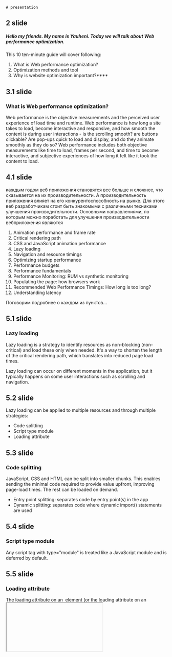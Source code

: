 ```
# presentation
```
	
## 2 slide

##### Hello my friends. My name is Yauheni. Today we will talk about Web performance optimization.

 This 10 ten-minute guide will cover following: 
 
1. What is Web performance optimization?
2. Optimization methods and tool
3. Why is website optimization important?****

## 3.1 slide

### What is Web performance optimization?

Web performance is the objective measurements and the perceived user experience of load time and runtime. Web performance is how long a site takes to load, become interactive and responsive, and how smooth the content is during user interactions - is the scrolling smooth? are buttons clickable? Are pop-ups quick to load and display, and do they animate smoothly as they do so? Web performance includes both objective measurements like time to load, frames per second, and time to become interactive, and subjective experiences of how long it felt like it took the content to load.

## 4.1 slide

 каждым годом веб приложения становятся все больше и сложнее, что сказывается на их производительности. А производительность приложения влияет на его конкурентоспособность на рынке. Для этого веб разработчикам стоит быть знакомыми с различными техниками улучшения производительности. Основными направлениями, по которым можно поработать для улучшения производительности вебприложения являются

1. Animation performance and frame rate
2. Critical rendering path
3. CSS and JavaScript animation performance	
4. Lazy loading
5. Navigation and resource timings
6. Optimizing startup performance
7. Performance budgets
8. Performance fundamentals
9. Performance Monitoring: RUM vs synthetic monitoring
10. Populating the page: how browsers work
11. Recommended Web Performance Timings: How long is too long?
12. Understanding latency

Поговорим подробнее о каждом из пунктов...

## 5.1 slide

### Lazy loading

Lazy loading is a strategy to identify resources as non-blocking (non-critical) and load these only when needed. It's a way to shorten the length of the critical rendering path, which translates into reduced page load times.

Lazy loading can occur on different moments in the application, but it typically happens on some user interactions such as scrolling and navigation. 

## 5.2 slide

Lazy loading can be applied to multiple resources and through multiple strategies:   

- Code splitting
- Script type module
- Loading attribute

## 5.3 slide 

### Code splitting

JavaScript, CSS and HTML can be split into smaller chunks. This enables sending the minimal code required to provide value upfront, improving page-load times. The rest can be loaded on demand.

 - Entry point splitting: separates code by entry point(s) in the app
 - Dynamic splitting: separates code where dynamic import() statements are used

## 5.4 slide 

### Script type module

Any script tag with type="module" is treated like a JavaScript module and is deferred by default.

## 5.5 slide 

### Loading attribute

The loading attribute on an <img> element (or the loading attribute on an <iframe>) can be used to instruct the browser to defer loading of images/iframes that are off-screen until the user scrolls near them.

### Animation performance and frame rate

Users expect all interface interactions to be smooth and all user interfaces to be responsive.

## 6.1 slide

### Critical rendering path

The Critical Rendering Path is the sequence of steps the browser goes through to convert the HTML, CSS, and JavaScript into pixels on the screen. Optimizing the critical render path improves render performance.

## 6.2 slide

### How does the browser rendering engine work?

In order to render content the browser has to go through a series of steps:
1. Document Object Model(DOM)
2. CSS object model(CSSOM)
3. Render Tree
4. Layout
5. Paint.

## 6.3 slide

- The Document Object Model (DOM) is created as the HTML is parsed.
- The HTML may request JavaScript, which may, in turn, alter the DOM.
- The HTML includes or makes requests for styles, which in turn builds the CSS Object Model (CSSOM).
- The browser engine combines the two to create the Render Tree.
- Layout determines the size and location of everything on the page.
- Once layout is determined, pixels are painted to the screen.

## 7.1 slide

### CSS and JavaScript animation performance

Animations are critical for a pleasurable user experience on many applications. There are many ways to implement web animations, such as CSS transitions/animations or JavaScript-based animations (using requestAnimationFrame())

In terms of performance, there is no difference between implementing an animation with CSS transitions or animations. 
Browsers are able to optimize rendering flows. In summary, we should always try to create our animations using CSS transitions/animations where possible. If your animations are really complex, you may have to rely on JavaScript-based animations instead.

## 8.1 slide

### Navigation and resource timings

Navigation timings are metrics measuring a browser's document navigation events. Resource timings are detailed network timing measurements regarding the loading of an application's resources.

## 9.1 slide

### Optimizing startup performance

An often overlooked aspect of app software development—even among those focusing on performance optimization—is startup performance. Regardless of platform, it's always a good idea to start up as quickly as possible. The more stuff you can do asynchronously, the better advantage your app can take of multicore processors.

## 9.2 slide 

There are other things beyond going asynchronous, which can help you improve your app's startup time. Here are a few of them:

- Download time
- GPU factors
- Data size

## 10.1 slide

### Performance budgets

A performance budget is a limit to prevent regressions. It can apply to a file, a file type, all files loaded on a page, a specific metric (e.g. Time to Interactive), a custom metric (e.g. Time to Hero Element), or a threshold over a period of time.   

## 10.2 slide

A budget exists to reflect your reachable goals. 

These goals can be:

- Timing based (e.g. Time to Interactive, First Contentful Paint).
- Quantity-based (e.g. amount of JS files/total image size).
- Rule-based (e.g. PageSpeed index, Lighthouse score).

A performance budget helps you protect optimal behavior for your current users while enabling you to tap into new markets and deliver custom experiences.

## 11.1 slide

### Performance fundamentals

Exists essential performance metrics:

- Responsiveness means how fast the system provides outputs (possibly multiple ones) in response to user inputs.
- Framerate is the rate at which the system changes pixels displayed to the user. 
- Memory usage
- Power usage

## 12.1 slide

### Performance Monitoring: RUM vs synthetic monitoring

Synthetic monitoring and real user monitoring (RUM) are two approaches for monitoring and providing insight into web performance.
Synthetic is well suited for catching regressions during development life cycles, especially with network throttling. 
RUM, on the other hand, provides real metrics from real users using the site or application. 

## 13.1 slide

### Recommended Web Performance Timings: How long is too long?

There are no clear set rules as to what constitutes a slow pace when loading pages, but there are specific guidelines for indicating content will load (1 second), idling (50ms), animating (16.7s) and responding to user input (50 to 200ms).

## 14.1 slide

### Understanding latency

 Latency is generally considered to be the amount of time it takes from when a request is made by the user to the time it takes for the response to get back to that user. 
 In terms of performance optimization, it's important to optimize to reduce causes of lacency and to test site performance emulating high latency to optimizer for users with lousy connections.

## 14.2 slide
To emulate the latency of a low bandwidth network, you can use developer tools and switch to a lower end network connection.

## 14.3 slide
Also, on the network tab, you can see how long each request took to complete.